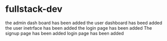 # fullstack-dev
the admin dash board has been added
the user dashboard has beed added
the user inetrface has been added
the login page has been added
The signup page has been added
login page has been added
